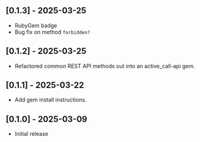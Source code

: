 ## [0.1.3] - 2025-03-25

- RubyGem badge
- Bug fix on method `forbidden?`

## [0.1.2] - 2025-03-25

- Refactored common REST API methods out into an active_call-api gem.

## [0.1.1] - 2025-03-22

- Add gem install instructions.

## [0.1.0] - 2025-03-09

- Initial release
